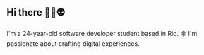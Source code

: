## Hi there 👋🏽👽

I'm a 24-year-old software developer student based in Rio. 🕸️ I'm passionate about crafting digital experiences.
